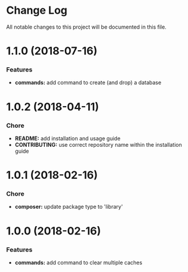 # Change Log

All notable changes to this project will be documented in this file.

<a name="1.1.0"></a>
# 1.1.0 (2018-07-16)

### Features

* **commands:** add command to create (and drop) a database

<a name="1.0.2"></a>
# 1.0.2 (2018-04-11)

### Chore
* **README:** add installation and usage guide
* **CONTRIBUTING:** use correct repository name within the installation guide

<a name="1.0.1"></a>
# 1.0.1 (2018-02-16)

### Chore
* **composer:** update package type to 'library'

<a name="1.0.0"></a>
# 1.0.0 (2018-02-16)

### Features
* **commands:** add command to clear multiple caches
